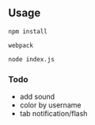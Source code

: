 ## Usage

`npm install`

`webpack`

`node index.js`

### Todo

- add sound
- color by username
- tab notification/flash
